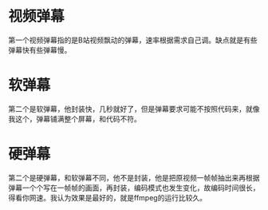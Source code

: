 # 视频弹幕
第一个视频弹幕指的是B站视频飘动的弹幕，速率根据需求自己调。缺点就是有些弹幕快有些弹幕慢。
# 软弹幕
第二个是软弹幕，他封装快，几秒就好了，但是弹幕要求可能不按照代码来，就像我这个，弹幕铺满整个屏幕，和代码不符。
# 硬弹幕
第二个是硬弹幕，和软弹幕不同，他不是封装，他是把原视频一帧帧抽出来再根据弹幕一个个写在一帧帧的画面，再封装，编码模式也发生变化，故编码时间很长，得看你网速。我认为效果是最好的，就是ffmpeg的运行比较久。

